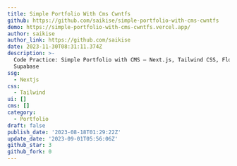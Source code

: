 ```yaml
---
title: Simple Portfolio With Cms Cwntfs
github: https://github.com/saikise/simple-portfolio-with-cms-cwntfs
demo: https://simple-portfolio-with-cms-cwntfs.vercel.app/
author: saikise
author_link: https://github.com/saikise
date: 2023-11-30T08:31:11.374Z
description: >-
  Code Practice: Simple Portfolio with CMS — Next.js, Tailwind CSS, Flowbite,
  Supabase
ssg:
  - Nextjs
css:
  - Tailwind
ui: []
cms: []
category:
  - Portfolio
draft: false
publish_date: '2023-08-18T01:29:22Z'
update_date: '2023-09-01T05:56:06Z'
github_star: 3
github_fork: 0
---
```

